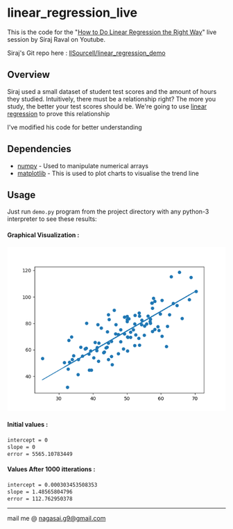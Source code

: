 # linear_regression_live
This is the code for the "[How to Do Linear Regression the Right Way](https://youtu.be/uwwWVAgJBcM)" live session by Siraj Raval on Youtube.

Siraj's Git repo here : [llSourcell/linear_regression_demo](https://github.com/llSourcell/linear_regression_demo)


## Overview
Siraj used a small dataset of student test scores and the amount of hours they studied. Intuitively, there must be a relationship right? The more you study, the better your test scores should be. We're going to use [linear regression](http://onlinecourses.science.psu.edu/stat501/node/250) to prove this relationship

I've modified his code for better understanding


## Dependencies
* [numpy](http://pypi.org/project/numpy) - Used to manipulate numerical arrays
* [matplotlib](http://pypi.org/project/matplotlib) - This is used to plot charts to visualise the trend line

## Usage
Just run `demo.py` program from the project directory with any python-3 interpreter to see these results:

#### Graphical Visualization :
![visualize](visualize.png)

#### Initial values :
```
intercept = 0
slope = 0
error = 5565.10783449
```

#### Values After 1000 itterations :
```
intercept = 0.000303453508353
slope = 1.48565804796
error = 112.762950378
```

- - - -
mail me @ nagasai.g9@gmail.com
